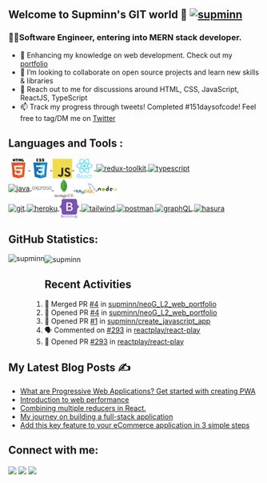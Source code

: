## Welcome to Supminn's GIT world 👋 <a href="https://twitter.com/supminn" rel="noopener noreferrer" target="_blank"><img src="https://img.shields.io/twitter/follow/supminn?logo=twitter&style=for-the-badge" alt="supminn" /></a> 

### 👩‍💻Software Engineer, entering into MERN stack developer.

- 🌱 Enhancing my knowledge on web development. Check out my [portfolio](https://supminn-neog.netlify.app)
- 👯 I’m looking to collaborate on open source projects and learn new skills & libraries
- 💬 Reach out to me for discussions around HTML, CSS, JavaScript, ReactJS, TypeScript
- 📫 Track my progress through tweets! Completed #151daysofcode! Feel free to tag/DM me on [Twitter](https://twitter.com/supminn)

## Languages and Tools :

 <a href="https://www.w3.org/html/" target="_blank">
   <img align="center" src="https://raw.githubusercontent.com/devicons/devicon/master/icons/html5/html5-original-wordmark.svg" alt="html5" width="40" height="40"/> 
  </a>
  
 <a href="https://www.w3schools.com/css/" target="_blank"> 
   <img align="center" src="https://raw.githubusercontent.com/devicons/devicon/master/icons/css3/css3-original-wordmark.svg" alt="css3" width="40" height="40"/> 
 </a>
 
  <a href="https://developer.mozilla.org/en-US/docs/Web/JavaScript" target="_blank">
   <img align="center" src="https://raw.githubusercontent.com/devicons/devicon/master/icons/javascript/javascript-original.svg" alt="javascript" width="40" height="40"/>
  </a>
  
  <a href="https://reactjs.org/" target="_blank"> 
   <img align="center" src="https://raw.githubusercontent.com/devicons/devicon/master/icons/react/react-original-wordmark.svg" alt="react" width="40" height="40"/> 
  </a>
  
  <a href="https://redux-toolkit.js.org/" target="_blank"> 
   <img align="center" src="https://img.icons8.com/color/48/000000/redux.png" alt="redux-toolkit" width="40" height="40"/> 
  </a>
  
  <a href="http://typescriptlang.org/" target="_blank"> 
   <img align="center" src="https://www.vectorlogo.zone/logos/typescriptlang/typescriptlang-icon.svg" alt="typescript" width="40" height="40"/> 
  </a>
  
  <br/>
  

  <a href="https://www.java.com/en/" target="_blank">
    <img align="center" src="https://www.vectorlogo.zone/logos/java/java-vertical.svg" alt="java" width="40" height="40"/>
  </a> 

  <a href="https://expressjs.com" target="_blank"> 
    <img align="center" src="https://raw.githubusercontent.com/devicons/devicon/master/icons/express/express-original-wordmark.svg" alt="express" width="40" height="40"/>
  </a>  
  
  <a href="https://www.mongodb.com/" target="_blank"> 
   <img align="center" src="https://raw.githubusercontent.com/devicons/devicon/master/icons/mongodb/mongodb-original-wordmark.svg" alt="mongodb" width="40" height="40"/> 
  </a>
  
  <a href="https://www.mysql.com/" target="_blank"> 
    <img align="center" src="https://raw.githubusercontent.com/devicons/devicon/master/icons/mysql/mysql-original-wordmark.svg" alt="mysql" width="40" height="40"/> 
  </a> 
  
  <a href="https://nodejs.org" target="_blank"> 
    <img align="center" src="https://raw.githubusercontent.com/devicons/devicon/master/icons/nodejs/nodejs-original-wordmark.svg" alt="nodejs" width="40" height="40"/> 
  </a> 
  
  <br/>
  
  <a href="https://git-scm.com/" target="_blank">
    <img align="center" src="https://www.vectorlogo.zone/logos/git-scm/git-scm-icon.svg" alt="git" width="40" height="40"/> 
  </a> 
  
  <a href="https://dashboard.heroku.com/" target="_blank">
    <img align="center" src="https://www.vectorlogo.zone/logos/heroku/heroku-icon.svg" alt="heroku" width="40" height="40"/>
  </a> 
  
  <a href="https://getbootstrap.com" target="_blank"> 
   <img align="center" src="https://raw.githubusercontent.com/devicons/devicon/master/icons/bootstrap/bootstrap-plain-wordmark.svg" alt="bootstrap" width="40" height="40"/> 
  </a>
  
  <a href="https://tailwindcss.com/" target="_blank"> 
   <img align="center" src="https://www.vectorlogo.zone/logos/tailwindcss/tailwindcss-icon.svg" alt="tailwind" width="40" height="40"/> 
  </a>
  
  <a href="https://postman.com" target="_blank">
    <img align="center" src="https://www.vectorlogo.zone/logos/getpostman/getpostman-icon.svg" alt="postman" width="40" height="40"/>
  </a> 
  
  <a href="https://graphql.org/" target="_blank">
    <img align="center" src="https://www.vectorlogo.zone/logos/graphql/graphql-icon.svg" alt="graphQL" width="40" height="40"/>
  </a> 
  
   <a href="https://hasura.io/" target="_blank">
    <img align="center" src="https://www.vectorlogo.zone/logos/hasuraio/hasuraio-icon.svg" alt="hasura" width="40" height="40"/>
  </a> 
  

## GitHub Statistics:
<p>
  <img align="left" src="https://github-readme-stats.vercel.app/api/top-langs/?username=supminn&layout=compact&theme=radical" alt="supminn" height="200"/>
  <img align="center" src="https://github-readme-stats.vercel.app/api?username=supminn&count_private=true&show_icons=true&theme=radical" alt="supminn" height="200"/>
</p>

## Recent Activities
<!--START_SECTION:activity-->
1. 🎉 Merged PR [#4](https://github.com/supminn/neoG_L2_web_portfolio/pull/4) in [supminn/neoG_L2_web_portfolio](https://github.com/supminn/neoG_L2_web_portfolio)
2. 💪 Opened PR [#4](https://github.com/supminn/neoG_L2_web_portfolio/pull/4) in [supminn/neoG_L2_web_portfolio](https://github.com/supminn/neoG_L2_web_portfolio)
3. 💪 Opened PR [#1](https://github.com/supminn/create_javascript_app/pull/1) in [supminn/create_javascript_app](https://github.com/supminn/create_javascript_app)
4. 🗣 Commented on [#293](https://github.com/reactplay/react-play/issues/293) in [reactplay/react-play](https://github.com/reactplay/react-play)
5. 💪 Opened PR [#293](https://github.com/reactplay/react-play/pull/293) in [reactplay/react-play](https://github.com/reactplay/react-play)
<!--END_SECTION:activity-->

## My Latest Blog Posts ✍️
<!-- HASHNODE_BLOG:START -->
- [What are Progressive Web Applications? Get started with creating PWA](https://supminn.hashnode.dev//what-are-progressive-web-applications-get-started-with-creating-pwa)
- [Introduction to web performance](https://supminn.hashnode.dev//introduction-to-web-performance)
- [Combining multiple reducers in React.](https://supminn.hashnode.dev//combining-multiple-reducers-in-react)
- [My journey on building a full-stack application](https://supminn.hashnode.dev//my-journey-on-building-a-full-stack-application)
- [Add this key feature to your eCommerce application in 3 simple steps](https://supminn.hashnode.dev//add-this-key-feature-to-your-ecommerce-application-in-3-simple-steps)
<!-- HASHNODE_BLOG:END -->

## Connect with me:

[<img align="center" height="40" src="https://img.icons8.com/fluent/144/000000/twitter.png"/>](https://twitter.com/supminn)
[<img align="center" height="40" src="https://img.icons8.com/color/48/000000/blogger.png"/>](https://supminn.hashnode.dev/)
[<img align="center" height="40" src="https://img.icons8.com/color/144/000000/linkedin.png"/>](https://www.linkedin.com/in/supminn)


